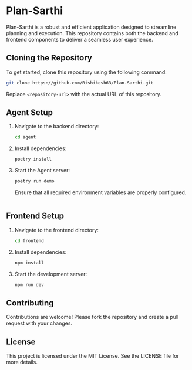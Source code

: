 # Plan-Sarthi

Plan-Sarthi is a robust and efficient application designed to streamline planning and execution. This repository contains both the backend and frontend components to deliver a seamless user experience.

## Cloning the Repository
To get started, clone this repository using the following command:
```bash
git clone https://github.com/Rishikesh63/Plan-Sarthi.git
```
Replace `<repository-url>` with the actual URL of this repository.

## Agent Setup
1. Navigate to the backend directory:
   ```bash
   cd agent
   ```
2. Install dependencies:
   ```bash
   poetry install
   ```
3. Start the Agent server:
   ```bash
   poetry run demo
   ```
   Ensure that all required environment variables are properly configured.

   ```

## Frontend Setup
1. Navigate to the frontend directory:
   ```bash
   cd frontend
   ```
2. Install dependencies:
   ```bash
   npm install
   ```
3. Start the development server:
   ```bash
   npm run dev
   ```

## Contributing
Contributions are welcome! Please fork the repository and create a pull request with your changes.

## License
This project is licensed under the MIT License. See the LICENSE file for more details.
